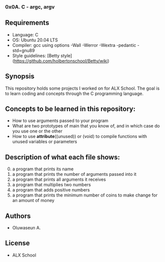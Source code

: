 ### 0x0A. C - argc, argv

## Requirements
* Language: C
* OS: Ubuntu 20.04 LTS
* Compiler: gcc using options -Wall -Werror -Wextra -pedantic -std=gnu89
* Style guidelines: [Betty style] (https://github.com/holbertonschool/Betty/wiki)

## Synopsis
This repository holds some projects I worked on for ALX School. The goal is to learn coding and concepts through the C programming language.

## Concepts to be learned in this repository:
* How to use arguments passed to your program
* What are two prototypes of main that you know of, and in which case do you use one or the other
* How to use __attribute__((unused)) or (void) to compile functions with unused variables or parameters

## Description of what each file shows:
0. a program that prints its name
1. a program that prints the number of arguments passed into it
2. a program that prints all arguments it receives
3. a program that multiplies two numbers
4. a program that adds positive numbers
100. a program that prints the minimum number of coins to make change for an amount of money

## Authors
* Oluwaseun A.

## License
* ALX School
